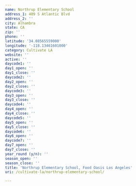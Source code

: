 ```yaml
---
name: Northrup Elementary School
address_1: 409 S Atlantic Blvd
address_2: ''
city: Alhambra
state: CA
zip: ''
phone: ''
latitude: '34.08565559000'
longitude: '-118.13461601000'
category: Cultivate LA
website: ''
active: ''
daycode1: ''
day1_open: ''
day1_close: ''
daycode2: ''
day2_open: ''
day2_close: ''
daycode3: ''
day3_open: ''
day3_close: ''
daycode4: ''
day4_open: ''
day4_close: ''
daycode5: ''
day5_open: ''
day5_close: ''
daycode6: ''
day6_open: ''
daycode7: ''
day7_open: ''
day7_close: ''
year_round (y/n): ''
season_open: ''
season_close: ''
title: 'Northrup Elementary School, Food Oasis Los Angeles'
uri: /cultivate-la/northrup-elementary-school/

---
```

